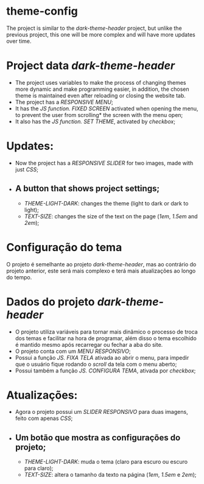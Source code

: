 # theme-config
  The project is similar to the *dark-theme-header* project, but unlike the previous project, this one will be more complex and will have more updates over time.

# Project data *dark-theme-header*
  - The project uses variables to make the process of changing themes more dynamic and make programming easier, in addition, the chosen theme is maintained even after reloading or closing the website tab.
  - The project has a *RESPONSIVE MENU*;
  - It has the *JS function. FIXED SCREEN* activated when opening the menu, to prevent the user from scrolling* the screen with the menu open;
  - It also has the *JS function. SET THEME*, activated by *checkbox*;

# Updates:
  - Now the project has a *RESPONSIVE SLIDER* for two images, made with just *CSS*;
  - A button that shows project settings;
    --
    - *THEME-LIGHT-DARK*:
    changes the theme (light to dark or dark to light);
    - *TEXT-SIZE*:
    changes the size of the text on the page (*1em*, *1.5em* and *2em*);



# Configuração do tema
 O projeto é semelhante ao projeto *dark-theme-header*, mas ao contrário do projeto anterior, este será mais complexo e terá mais atualizações ao longo do tempo.

# Dados do projeto *dark-theme-header*
 - O projeto utiliza variáveis para tornar mais dinâmico o processo de troca dos temas e facilitar na hora de programar, além disso o tema escolhido é mantido mesmo após recarregar ou fechar a aba do site.
 - O projeto conta com um *MENU RESPONSIVO*;
 - Possui a função *JS. FIXA TELA* ativada ao abrir o menu, para impedir que o usuário fique rodando o *scroll* da tela com o menu aberto;
 - Possui também a função *JS. CONFIGURA TEMA*, ativada por *checkbox*;

# Atualizações:
 - Agora o projeto possui um *SLIDER RESPONSIVO* para duas imagens, feito com apenas *CSS*;
 - Um botão que mostra as configurações do projeto;
   --
   - *THEME-LIGHT-DARK*:
   muda o tema (claro para escuro ou escuro para claro);
   - *TEXT-SIZE*:
   altera o tamanho da texto na página (*1em*, *1.5em* e *2em*);

